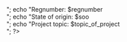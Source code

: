 <?php

$name = "Chukwu Eucharia Idam ";

$regnumber = "2020/HND/32524/CS";

$soo = "Ebonyi State";

$topic_of_project = "Online Movie ticket reservation system";

echo "Name: $name<br>";

echo "Regnumber: $regnumber<br>";

echo "State of origin: $soo<br>";

echo "Project topic: $topic_of_project<br>";

?>
